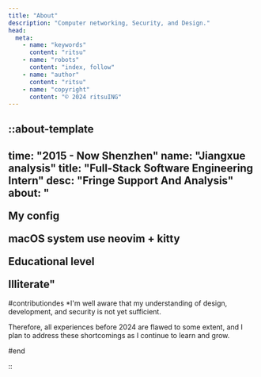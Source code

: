 ```yaml
---
title: "About"
description: "Computer networking, Security, and Design."
head:
  meta:
    - name: "keywords"
      content: "ritsu"
    - name: "robots"
      content: "index, follow"
    - name: "author"
      content: "ritsu"
    - name: "copyright"
      content: "© 2024 ritsuING"
---
```


::about-template
---
time: "2015 - Now Shenzhen"
name: "Jiangxue analysis"
title: "Full-Stack Software Engineering Intern"
desc: "Fringe Support And Analysis"
about: "<p>My config</p><span>macOS system use neovim + kitty</span><p>Educational level</p><span>Illiterate</span>"
---

#contributiondes
\*I'm well aware that my understanding of design, development, and security is not yet sufficient.

Therefore, all experiences before 2024 are flawed to some extent, and I plan to address these shortcomings as I continue to learn and grow.

#end

::
